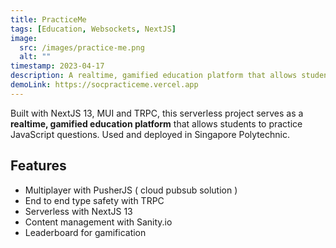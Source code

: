 ```yaml
---
title: PracticeMe
tags: [Education, Websockets, NextJS]
image:
  src: /images/practice-me.png
  alt: ""
timestamp: 2023-04-17
description: A realtime, gamified education platform that allows students to practice JavaScript questions. Used and deployed in Singapore Polytechnic
demoLink: https://socpracticeme.vercel.app
---
```


Built with NextJS 13, MUI and TRPC, this serverless project serves as a **realtime, gamified education platform** that allows students to practice JavaScript questions. Used and deployed in Singapore Polytechnic.

## Features

- Multiplayer with PusherJS ( cloud pubsub solution )
- End to end type safety with TRPC
- Serverless with NextJS 13
- Content management with Sanity.io
- Leaderboard for gamification
